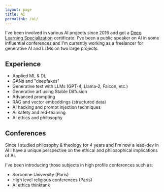 ```yaml
---
layout: page
title: AI
permalink: /ai/
---
```


I've been involved in various AI projects since 2016 and got a [Deep Learning Specialization](https://coursera.org/share/060c260c19a2007f337dfae390fe4382) certificate. I've been a public speaker on AI in some influential conferences and I'm currently working as a freelancer for generative AI and LLMs on two large projects.

## Experience

- Applied ML & DL
- GANs and "deepfakes"
- Generative text with LLMs (GPT-4, Llama-2, Falcon, etc.)
- Generative art using Stable Diffusion
- Advanced prompting
- RAG and vector embeddings (structured data)
- AI hacking and prompt injection techniques
- AI safety and red-teaming
- AI ethics and philosophy

## Conferences

Since I studied philosophy & theology for 4 years and I'm now a lead-dev in AI I have a unique perspective on the ethical and philosophical implications of AI.

I've been introducing those subjects in high profile conferences such as:

- Sorbonne University (Paris)
- High level religious conferences (Paris)
- AI ethics thinktank
